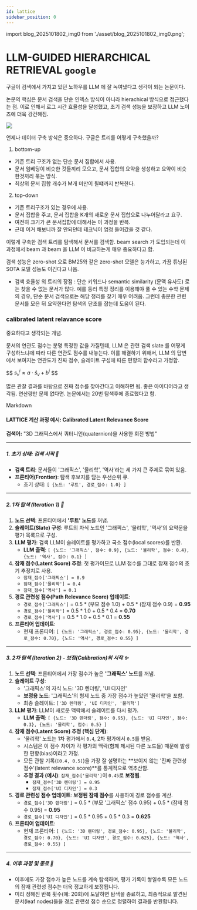 ```yaml
---
id: lattice
sidebar_position: 0
---
```


import blog_2025101802_img0 from './asset/blog_2025101802_img0.png';

# LLM-GUIDED HIERARCHICAL RETRIEVAL `google`

구글이 검색에서 가지고 있던 노하우를 LLM 에 잘 녹여냈다고 생각이 되는 논문이다.

논문의 핵심은 문서 검색을 단순 인덱스 방식이 아니라 hierachical 방식으로 접근했다는 점. 이로 인해서 로그 시간 효율성을 달성했고, 초기 검색 성능을 보장하고 LLM 노이즈에 더욱 강건해짐.

<div style={{textAlign: 'center'}}>
 <img src={blog_20251018_img0} style={{width: 500}} />
</div>

언제나 데이터 구축 방식은 중요하다. 구글은 트리를 어떻게 구축했을까?

1. bottom-up
  - 기존 트리 구조가 없는 단순 문서 집합에서 사용.
  - 문서 임베딩이 비슷한 것들끼리 모으고, 문서 집합의 요약을 생성하고 요약이 비슷한것끼리 묶는 방식.
  - 최상위 문서 집합 개수가 M개 미만이 될떄까지 반복한다.
2. top-down
  - 기존 트리구조가 있는 경우에 사용.
  - 문서 집합을 주고, 문서 집합을 K개의 새로운 문서 집합으로 나누어달라고 요구.
  - 여전히 크기가 큰 문서집합에 대해서는 이 과정을 반복.
  - 근데 이거 해보니까 잘 안되던데 테크닉이 엄청 들어갔을 것 같다.

이렇게 구축한 검색 트리를 탐색해서 문서를 검색함. beam search 가 도입되는데 이 과정에서 beam 과 beam 을 LLM 이 비교하는게 매우 중요하다고 함.

검색 성능은 zero-shot 으로 BM25와 같은 zero-shot 모델은 능가하고, 가끔 튜닝된 SOTA 모델 성능도 이긴다고 나옴.

* 검색 효율성 외 트리의 장점 : 단순 키워드나 semantic similarity (문맥 유사도) 로는 찾을 수 없는 문서가 많다. 예를 등러 특정 정리를 이용해야 풀 수 있는 수학 문제의 경우, 단순 문서 검색으로는 해당 정리를 찾기 매우 어려움. 그런데 충분한 관련 문서를 모은 뒤 요약한다면 탐색의 단초를 잡는데 도움이 된다.

### calibrated latent relavance score

중요하다고 생각되는 개념.

문서의 연관도 점수는 분명 특정한 값을 가질텐데, LLM 은 관련 검색 slate 를 어떻게 구성하느냐에 따라 다른 연관도 점수를 내놓는다. 이를 해결하기 위해서, LLM 의 답변에서 보여지는 연관도가 진짜 점수, 슬레이트 구성에 따른 편향의 함수라고 가정함.

$$
$s_{v}^{i} \approx a \cdot \hat{s}_{v} + b^{i}$
$$

많은 관찰 결과를 바탕으로 진짜 점수를 찾아간다고 이해하면 됨. 좋은 아이디어라고 생각됨. 연산량만 문제 없다면. 논문에서는 20번 탐색후에 종료했다고 함.

Markdown

#### LATTICE 계산 과정 예시: Calibrated Latent Relevance Score

**검색어:** "3D 그래픽스에서 쿼터니언(quaternion)을 사용한 회전 방법"

---

##### **1. 초기 상태: 검색 시작 🚀**

* **검색 트리**: 문서들이 '그래픽스', '물리학', '역사'라는 세 가지 큰 주제로 묶여 있음.
* **프론티어(Frontier)**: 탐색 후보지를 담는 우선순위 큐.
    * 초기 상태: `[ {노드: '루트', 경로_점수: 1.0} ]`

---

##### **2. 1차 탐색 (Iteration 1) 🧭**

1.  **노드 선택**: 프론티어에서 **'루트' 노드**를 꺼냄.
2.  **슬레이트(Slate) 구성**: 루트의 자식 노드인 '그래픽스', '물리학', '역사'의 요약문을 평가 목록으로 구성.
3.  **LLM 평가**: 검색 LLM이 슬레이트를 평가하고 국소 점수(local scores)를 반환.
    * **LLM 출력**: `[ {노드: '그래픽스', 점수: 0.9}, {노드: '물리학', 점수: 0.4}, {노드: '역사', 점수: 0.1} ]`
4.  **잠재 점수(Latent Score) 추정**: 첫 평가이므로 LLM 점수를 그대로 잠재 점수의 초기 추정치로 사용.
    * `잠재_점수['그래픽스'] = 0.9`
    * `잠재_점수['물리학'] = 0.4`
    * `잠재_점수['역사'] = 0.1`
5.  **경로 관련성 점수(Path Relevance Score) 업데이트**:
    * `경로_점수['그래픽스']` = 0.5 * (부모 점수 1.0) + 0.5 * (잠재 점수 0.9) = **0.95**
    * `경로_점수['물리학']` = 0.5 * 1.0 + 0.5 * 0.4 = **0.70**
    * `경로_점수['역사']` = 0.5 * 1.0 + 0.5 * 0.1 = **0.55**
6.  **프론티어 업데이트**:
    * 현재 프론티어: `[ {노드: '그래픽스', 경로_점수: 0.95}, {노드: '물리학', 경로_점수: 0.70}, {노드: '역사', 경로_점수: 0.55} ]`

---

##### **3. 2차 탐색 (Iteration 2) - 보정(Calibration)의 시작 ✨**

1.  **노드 선택**: 프론티어에서 가장 점수가 높은 **'그래픽스' 노드**를 꺼냄.
2.  **슬레이트 구성**:
    * '그래픽스'의 자식 노드: '3D 렌더링', 'UI 디자인'
    * **보정용 노드**: '그래픽스'의 형제 노드 중 가장 점수가 높았던 '물리학'을 포함.
    * 최종 슬레이트: `['3D 렌더링', 'UI 디자인', '물리학']`
3.  **LLM 평가**: LLM이 새로운 맥락에서 슬레이트를 다시 평가.
    * **LLM 출력**: `[ {노드: '3D 렌더링', 점수: 0.95}, {노드: 'UI 디자인', 점수: 0.3}, {노드: '물리학', 점수: 0.5} ]`
4.  **잠재 점수(Latent Score) 추정 (핵심 단계)**:
    * '물리학' 노드는 1차 평가에서 `0.4`, 2차 평가에서 `0.5`를 받음.
    * 시스템은 이 점수 차이가 각 평가의 맥락(함께 제시된 다른 노드들) 때문에 발생한 편향(bias)이라고 가정.
    * 모든 관찰 기록(`[0.4, 0.5]`)을 가장 잘 설명하는 **보이지 않는 '진짜 관련성 점수'(latent relevance score)**를 통계적으로 역추산함.
    * **추정 결과 (예시)**: `잠재_점수['물리학']`이 `0.45`로 **보정됨**.
        * `잠재_점수['3D 렌더링'] = 0.95`
        * `잠재_점수['UI 디자인'] = 0.3`
5.  **경로 관련성 점수 업데이트**: **보정된 잠재 점수**를 사용하여 경로 점수를 계산.
    * `경로_점수['3D 렌더링']` = 0.5 * (부모 '그래픽스' 점수 0.95) + 0.5 * (잠재 점수 0.95) = **0.95**
    * `경로_점수['UI 디자인']` = 0.5 * 0.95 + 0.5 * 0.3 = **0.625**
6.  **프론티어 업데이트**:
    * 현재 프론티어: `[ {노드: '3D 렌더링', 경로_점수: 0.95}, {노드: '물리학', 경로_점수: 0.70}, {노드: 'UI 디자인', 경로_점수: 0.625}, {노드: '역사', 경로_점수: 0.55} ]`

---

##### **4. 이후 과정 및 종료 🏁**

* 이후에도 가장 점수가 높은 노드를 계속 탐색하며, 평가 기록이 쌓일수록 모든 노드의 잠재 관련성 점수는 더욱 정교하게 보정됩니다.
* 미리 정해진 반복 횟수(예: 20회)에 도달하면 탐색을 종료하고, 최종적으로 발견된 문서(leaf nodes)들을 경로 관련성 점수 순으로 정렬하여 결과를 반환합니다.
